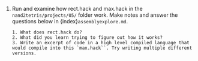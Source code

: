 1. Run and examine how rect.hack and max.hack in the `nand2tetris/projects/05/` folder work. Make notes and answer the questions below in {index}`assemblyexplore.md`.
    ```
    1. What does rect.hack do?  
    2. What did you learn trying to figure out how it works?
    3. Write an excerpt of code in a high level compiled language that would compile into this `max.hack``. Try writing multiple different versions.
    ```